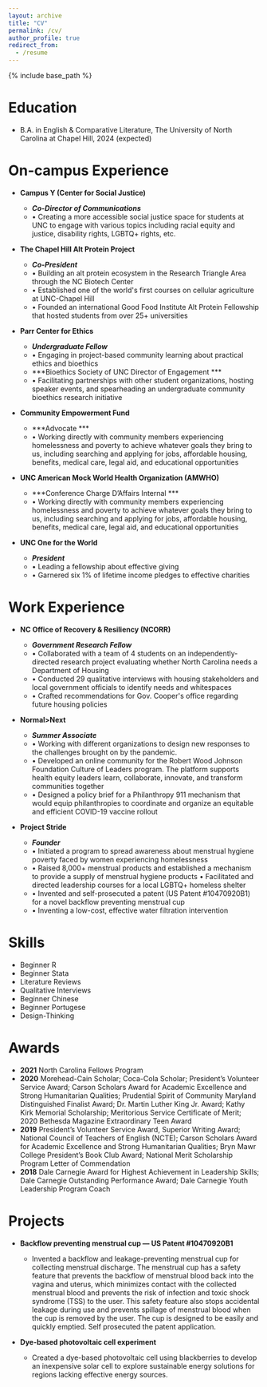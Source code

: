 ```yaml
---
layout: archive
title: "CV"
permalink: /cv/
author_profile: true
redirect_from:
  - /resume
---
```


{% include base_path %}

Education
======
* B.A. in English & Comparative Literature, The University of North Carolina at Chapel Hill, 2024 (expected)

On-campus Experience
======
* **Campus Y (Center for Social Justice)**
  * ***Co-Director of Communications***
   * • Creating a more accessible social justice space for students at UNC to engage with various topics including racial equity and justice, disability  rights, LGBTQ+ rights, etc. 

* **The Chapel Hill Alt Protein Project**
  * ***Co-President***
   * • Building an alt protein ecosystem in the Research Triangle Area through the NC Biotech Center
   * • Established one of the world's first courses on cellular agriculture at UNC-Chapel Hill 
   * • Founded an international Good Food Institute Alt Protein Fellowship that hosted students from over 25+ universities

* **Parr Center for Ethics**
  * ***Undergraduate Fellow***
   * • Engaging in project-based community learning about practical ethics and bioethics
  * ***Bioethics Society of UNC Director of Engagement ***
   * • Facilitating partnerships with other student organizations, hosting speaker events, and spearheading an undergraduate community bioethics research initiative 

* **Community Empowerment Fund**
  * ***Advocate ***
   * • Working directly with community members experiencing homelessness and poverty to achieve whatever goals they bring to us, including searching and applying for jobs, affordable housing, benefits, medical care, legal aid, and educational opportunities 

* **UNC American Mock World Health Organization (AMWHO)**
  * ***Conference Charge D’Affairs Internal ***
   * • Working directly with community members experiencing homelessness and poverty to achieve whatever goals they bring to us, including searching and applying for jobs, affordable housing, benefits, medical care, legal aid, and educational opportunities 

* **UNC One for the World**
  * ***President***
   * • Leading a fellowship about effective giving
   * • Garnered six 1% of lifetime income pledges to effective charities

Work Experience
======
* **NC Office of Recovery & Resiliency (NCORR)**
  * ***Government Research Fellow***
   * • Collaborated with a team of 4 students on an independently-directed research project evaluating whether North Carolina needs a Department of Housing
   * • Conducted 29 qualitative interviews with housing stakeholders and local government officials to identify needs and whitespaces
   * • Crafted recommendations for Gov. Cooper's office regarding future housing policies
  
* **Normal>Next**
  * ***Summer Associate***
   * • Working with different organizations to design new responses to the challenges brought on by the pandemic. 
   * • Developed an online community for the Robert Wood Johnson Foundation Culture of Leaders program. The platform supports health equity leaders learn, collaborate, innovate, and transform communities together
   * • Designed a policy brief for a Philanthropy 911 mechanism that would equip philanthropies to coordinate and organize an equitable and efficient COVID-19 vaccine rollout

* **Project Stride**
  * ***Founder***
   * • Initiated a program to spread awareness about menstrual hygiene poverty faced by women experiencing homelessness
   * • Raised 8,000+ menstrual products and established a mechanism to provide a supply of menstrual hygiene products • Facilitated and directed leadership courses for a local LGBTQ+ homeless shelter 
   * • Invented and self-prosecuted a patent (US Patent #10470920B1) for a novel backflow preventing menstrual cup 
   * • Inventing a low-cost, effective water filtration intervention

Skills
======
* Beginner R
* Beginner Stata
* Literature Reviews
* Qualitative Interviews
* Beginner Chinese
* Beginner Portugese
* Design-Thinking

Awards
======
* **2021** North Carolina Fellows Program 
* **2020** Morehead-Cain Scholar; Coca-Cola Scholar; President’s Volunteer Service Award; Carson Scholars Award for Academic Excellence and Strong Humanitarian Qualities; Prudential Spirit of Community Maryland Distinguished Finalist Award; Dr. Martin Luther King Jr. Award; Kathy Kirk Memorial Scholarship; Meritorious Service Certificate of Merit; 2020 Bethesda Magazine Extraordinary Teen Award 
* **2019** President’s Volunteer Service Award, Superior Writing Award; National Council of Teachers of English (NCTE); Carson Scholars Award for Academic Excellence and Strong Humanitarian Qualities; Bryn Mawr College President’s Book Club Award; National Merit Scholarship Program Letter of Commendation 
* **2018** Dale Carnegie Award for Highest Achievement in Leadership Skills; Dale Carnegie Outstanding Performance Award; Dale Carnegie Youth Leadership Program Coach 
  
Projects
======
* **Backflow preventing menstrual cup — US Patent #10470920B1**
   * Invented a backflow and leakage-preventing menstrual cup for collecting menstrual discharge. The menstrual cup has a safety feature that prevents the backflow of menstrual blood back into the vagina and uterus, which minimizes contact with the collected menstrual blood and prevents the risk of infection and toxic shock syndrome (TSS) to the user. This safety feature also stops accidental leakage during use and prevents spillage of menstrual blood when the cup is removed by the user. The cup is designed to be easily and quickly emptied. Self prosecuted the patent application.

* **Dye-based photovoltaic cell experiment**
   * Created a dye-based photovoltaic cell using blackberries to develop an inexpensive solar cell to explore sustainable energy solutions for regions lacking effective energy sources.
